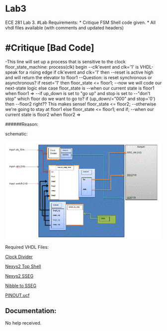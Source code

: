 Lab3
====

ECE 281 Lab 3.
#Lab Requirements:
	* Critique FSM Shell code given.
	* All vhdl files available (with comments and updated headers)	


#Critique [Bad Code]
=====================
-This line will set up a process that is sensitive to the clock
floor_state_machine: process(clk)
begin
	--clk'event and clk='1' is VHDL-speak for a rising edge
	if clk'event and clk='1' then
		--reset is active high and will return the elevator to floor1
		--Question: is reset synchronous or asynchronous?
		if reset='1' then
			floor_state <= floor1;
		--now we will code our next-state logic
		else
			case floor_state is
				--when our current state is floor1
				when floor1 =>
					--if up_down is set to "go up" and stop is set to 
					--"don't stop" which floor do we want to go to?
					if (up_down/="000" and stop='0') then 
						--floor2 right?? This makes sense!
						floor_state <= floor2;
					--otherwise we're going to stay at floor1
					else
						floor_state <= floor1;
					end if;
				--when our current state is floor2
				when floor2 => 
				
######Reason:




schematic:

![alt text](https://github.com/vipersfly23/Lab3/blob/master/Schematic.GIF?raw=true "Schematic")

Required VHDL Files: 

[Clock Divider](https://github.com/vipersfly23/Lab3/blob/master/Clock_Divider.vhd)

[Nexys2 Top Shell](https://github.com/vipersfly23/Lab3/blob/master/Nexys2_top_shell.vhd)

[Nexys2 SSEG](https://github.com/vipersfly23/Lab3/blob/master/nexys2_sseg.vhd)

[Nibble to SSEG](https://github.com/vipersfly23/Lab3/blob/master/nibble_to_sseg.vhd)

[PINOUT.ucf](https://github.com/vipersfly23/Lab3/blob/master/pinout.ucf)

## Documentation:

No help received.
